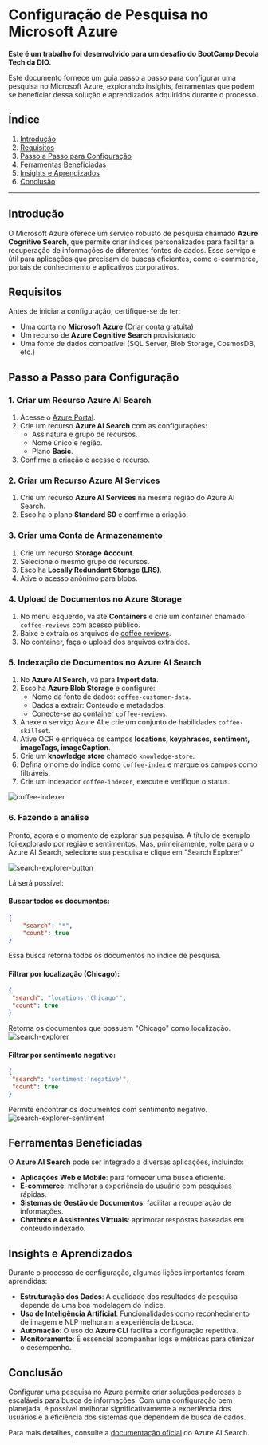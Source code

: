 # Configuração de Pesquisa no Microsoft Azure

**Este é um trabalho foi desenvolvido para um desafio do BootCamp Decola Tech da DIO.**

Este documento fornece um guia passo a passo para configurar uma pesquisa no Microsoft Azure, explorando insights, ferramentas que podem se beneficiar dessa solução e aprendizados adquiridos durante o processo.

## Índice
1. [Introdução](#introdução)
2. [Requisitos](#requisitos)
3. [Passo a Passo para Configuração](#passo-a-passo-para-configuração)
4. [Ferramentas Beneficiadas](#ferramentas-beneficiadas)
5. [Insights e Aprendizados](#insights-e-aprendizados)
6. [Conclusão](#conclusão)

---

## Introdução
O Microsoft Azure oferece um serviço robusto de pesquisa chamado **Azure Cognitive Search**, que permite criar índices personalizados para facilitar a recuperação de informações de diferentes fontes de dados. Esse serviço é útil para aplicações que precisam de buscas eficientes, como e-commerce, portais de conhecimento e aplicativos corporativos.

## Requisitos
Antes de iniciar a configuração, certifique-se de ter:
- Uma conta no **Microsoft Azure** ([Criar conta gratuita](https://azure.microsoft.com/pt-br/free/))
- Um recurso de **Azure Cognitive Search** provisionado
- Uma fonte de dados compatível (SQL Server, Blob Storage, CosmosDB, etc.)

## Passo a Passo para Configuração

### 1. Criar um Recurso Azure AI Search
1. Acesse o [Azure Portal](https://portal.azure.com/).
2. Crie um recurso **Azure AI Search** com as configurações:
   - Assinatura e grupo de recursos.
   - Nome único e região.
   - Plano **Basic**.
3. Confirme a criação e acesse o recurso.

### 2. Criar um Recurso Azure AI Services
1. Crie um recurso **Azure AI Services** na mesma região do Azure AI Search.
2. Escolha o plano **Standard S0** e confirme a criação.

### 3. Criar uma Conta de Armazenamento
1. Crie um recurso **Storage Account**.
2. Selecione o mesmo grupo de recursos.
3. Escolha **Locally Redundant Storage (LRS)**.
4. Ative o acesso anônimo para blobs.

### 4. Upload de Documentos no Azure Storage
1. No menu esquerdo, vá até **Containers** e crie um container chamado `coffee-reviews` com acesso público.
2. Baixe e extraia os arquivos de [coffee reviews](https://aka.ms/mslearn-coffee-reviews).
3. No container, faça o upload dos arquivos extraídos.

### 5. Indexação de Documentos no Azure AI Search
1. No **Azure AI Search**, vá para **Import data**.
2. Escolha **Azure Blob Storage** e configure:
   - Nome da fonte de dados: `coffee-customer-data`.
   - Dados a extrair: Conteúdo e metadados.
   - Conecte-se ao container `coffee-reviews`.
3. Anexe o serviço Azure AI e crie um conjunto de habilidades `coffee-skillset`.
4. Ative OCR e enriqueça os campos **locations, keyphrases, sentiment, imageTags, imageCaption**.
5. Crie um **knowledge store** chamado `knowledge-store`.
6. Defina o nome do índice como `coffee-index` e marque os campos como filtráveis.
7. Crie um indexador `coffee-indexer`, execute e verifique o status.

![coffee-indexer](https://github.com/user-attachments/assets/2094bdeb-bfff-4471-8156-adba96f37751)


### 6. Fazendo a análise
Pronto, agora é o momento de explorar sua pesquisa. A título de exemplo foi explorado por região e sentimentos. Mas, primeiramente, volte para o o Azure AI Search, selecione sua pesquisa e clique em "Search Explorer"

![search-explorer-button](https://github.com/user-attachments/assets/9a113401-2f05-4102-8a5c-d9afd534e18b)

Lá será possível:
#### Buscar todos os documentos:
```json
{
    "search": "*",
    "count": true
}
```
Essa busca retorna todos os documentos no índice de pesquisa.

#### Filtrar por localização (Chicago):
```json
{
 "search": "locations:'Chicago'",
 "count": true
}
```
Retorna os documentos que possuem "Chicago" como localização.
![search-explorer](https://github.com/user-attachments/assets/841cd371-5ba9-4a2a-a7ab-93bbc518333a)


#### Filtrar por sentimento negativo:
```json
{
 "search": "sentiment:'negative'",
 "count": true
}
```
Permite encontrar os documentos com sentimento negativo.
![search-explorer-sentiment](https://github.com/user-attachments/assets/3abe3ae6-0fb4-494f-9454-eb8de8d3aa61)

## Ferramentas Beneficiadas
O **Azure AI Search** pode ser integrado a diversas aplicações, incluindo:
- **Aplicações Web e Mobile**: para fornecer uma busca eficiente.
- **E-commerce**: melhorar a experiência do usuário com pesquisas rápidas.
- **Sistemas de Gestão de Documentos**: facilitar a recuperação de informações.
- **Chatbots e Assistentes Virtuais**: aprimorar respostas baseadas em conteúdo indexado.

## Insights e Aprendizados
Durante o processo de configuração, algumas lições importantes foram aprendidas:
- **Estruturação dos Dados**: A qualidade dos resultados de pesquisa depende de uma boa modelagem do índice.
- **Uso de Inteligência Artificial**: Funcionalidades como reconhecimento de imagem e NLP melhoram a experiência de busca.
- **Automação**: O uso do **Azure CLI** facilita a configuração repetitiva.
- **Monitoramento**: É essencial acompanhar logs e métricas para otimizar o desempenho.

## Conclusão
Configurar uma pesquisa no Azure permite criar soluções poderosas e escaláveis para busca de informações. Com uma configuração bem planejada, é possível melhorar significativamente a experiência dos usuários e a eficiência dos sistemas que dependem de busca de dados.

Para mais detalhes, consulte a [documentação oficial](https://learn.microsoft.com/pt-br/azure/search/) do Azure AI Search.

